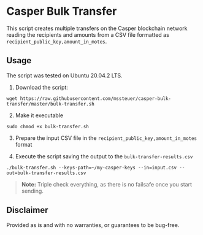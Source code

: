 # Casper Bulk Transfer

This script creates multiple transfers on the Casper blockchain network reading the recipients and amounts from a CSV file formatted as ```recipient_public_key,amount_in_motes```. 

## Usage

The script was tested on Ubuntu 20.04.2 LTS.

1. Download the script:
```
wget https://raw.githubusercontent.com/mssteuer/casper-bulk-transfer/master/bulk-transfer.sh
```

2. Make it executable

```
sudo chmod +x bulk-transfer.sh
```

3. Prepare the input CSV file in the ```recipient_public_key,amount_in_motes``` format


4. Execute the script saving the output to the ```bulk-transfer-results.csv```

```
./bulk-transfer.sh --keys-path=~/my-casper-keys --in=input.csv --out=bulk-transfer-results.csv
```

 > **Note:** Triple check everything, as there is no failsafe once you start sending.

## Disclaimer

Provided as is and with no warranties, or guarantees to be bug-free.
